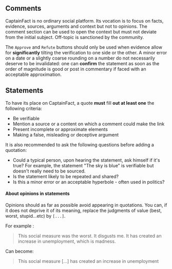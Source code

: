 ## Comments

CaptainFact is no ordinary social platform. Its vocation is to
focus on facts, evidence, sources, arguments and context
but not to opinions.
The comment section can be used to open the context but must not
deviate from the initial subject. Off-topic is sanctioned by the community.

The `Approve` and `Refute` buttons should only be used when evidence
allow for **significantly** tilting the verification to one side or the other.
A minor error on a date or a slightly coarse rounding on a number do not
necessarily deserve to be invalidated: one can **confirm**
the statement as soon as the order of magnitude is good or post in commentary
if faced with an acceptable approximation.

## Statements

To have its place on CaptainFact, a quote **must** fill **out at least one** 
the following criteria:

* Be verifiable
* Mention a source or a content on which a comment could make the link
* Present incomplete or approximate elements
* Making a false, misleading or deceptive argument

It is also recommended to ask the following questions before adding
a quotation:

* Could a typical person, upon hearing the statement, ask himself
  if it's true? For example, the statement "The sky is blue" is verifiable
  but doesn't really need to be sourced.
* Is the statement likely to be repeated and shared?
* Is this a minor error or an acceptable hyperbole - often used in politics?

#### About opinions in statements

Opinions should as far as possible avoid appearing in quotations.
You can, if it does not deprive it of its meaning, replace the judgments of
value (best, worst, stupid...etc) by `[...]`.

For example :

> This social measure was the worst. It disgusts me. It has created an increase in unemployment, which is madness.

Can become:

> This social measure \[...] has created an increase in unemployment

